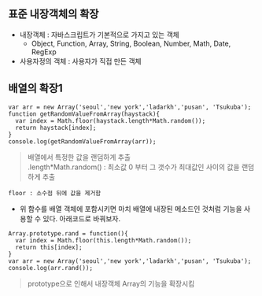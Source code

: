 ## 표준 내장객체의 확장
- 내장객체 : 자바스크립트가 기본적으로 가지고 있는 객체
  - Object, Function, Array, String, Boolean, Number, Math, Date, RegExp 
- 사용자정의 객체 : 사용자가 직접 만든 객체

## 배열의 확장1
```
var arr = new Array('seoul','new york','ladarkh','pusan', 'Tsukuba');
function getRandomValueFromArray(haystack){
  var index = Math.floor(haystack.length*Math.random());
  return haystack[index]; 
}
console.log(getRandomValueFromArray(arr));
```
> 배열에서 특정한 값을 랜덤하게 추출<br/>.length\*Math.random() : 최소값 0 부터 그 갯수가 최대값인 사이의 값을 랜덤하게 추출

`floor : 소수점 뒤에 값을 제거함`

- 위 함수를 배열 객체에 포함시키면 마치 배열에 내장된 메소드인 것처럼 기능을 사용할 수 있다. 아래코드로 바꿔보자.
```
Array.prototype.rand = function(){
  var index = Math.floor(this.length*Math.random());
  return this[index];
}
var arr = new Array('seoul','new york','ladarkh','pusan', 'Tsukuba');
console.log(arr.rand());
```
> prototype으로 인해서 내장객체 Array의 기능을 확장시킴
